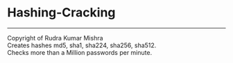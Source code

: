 # Hashing-Cracking

---------------------------------------------------------------------------
Copyright of Rudra Kumar Mishra<br />
Creates hashes md5, sha1, sha224, sha256, sha512.<br />
Checks more than a Million passwords per minute.<br />
